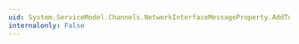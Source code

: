 ```yaml
---
uid: System.ServiceModel.Channels.NetworkInterfaceMessageProperty.AddTo(System.ServiceModel.Channels.Message)
internalonly: False
---
```

